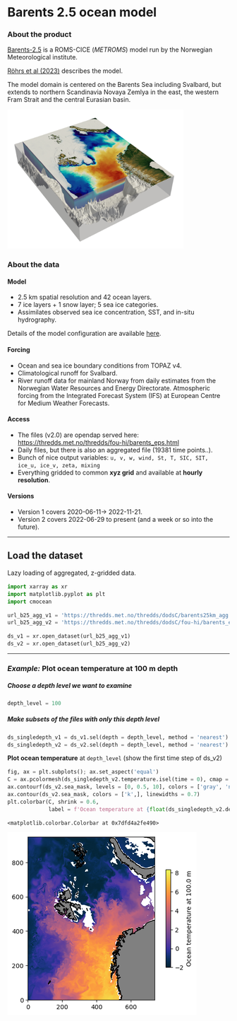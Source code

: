 # Barents 2.5 ocean model

### About the product

[Barents-2.5](https://ocean.met.no/models#barents) is a ROMS-CICE (*METROMS*) model run by the Norwegian Meteorological institute.

[Röhrs et al (2023)](https://gmd.copernicus.org/articles/16/5401/2023/) describes the model. 

The model domain is centered on the Barents Sea including Svalbard, but extends to northern Scandinavia Novaya Zemlya in the east, the western Fram Strait and the central Eurasian basin. 


<img src="image_barents_2_5.png" alt="drawing" width="400"/>

### About the data

#### Model

- 2.5 km spatial resolution and 42 ocean layers.
- 7 ice layers + 1 snow layer; 5 sea ice categories.
- Assimilates observed sea ice concentration, SST, and in-situ hydrography. 

Details of the model configuration are available [here](https://zenodo.org/records/7607191).
#### Forcing

- Ocean and sea ice boundary conditions from TOPAZ v4.
- Climatological runoff for Svalbard.
- River runoff data for mainland Norway from daily estimates from the Norwegian Water Resources and Energy Directorate.
  Atmospheric forcing from the Integrated Forecast System (IFS) at European Centre for Medium Weather Forecasts.


#### Access

- The files (v2.0) are opendap served here: https://thredds.met.no/thredds/fou-hi/barents_eps.html
- Daily files, but there is also an aggregated file (19381 time points..).
- Bunch of nice output variables: ``u, v, w, wind, St, T, SIC, SIT, ice_u, ice_v, zeta, mixing``
- Everything gridded to common **xyz grid** and available at **hourly resolution**.

#### Versions

- Version 1 covers 2020-06-11-> 2022-11-21.
- Version 2 covers 2022-06-29 to present (and a week or so into the future).

____

## Load the dataset

Lazy loading of aggregated, z-gridded data.


```python
import xarray as xr
import matplotlib.pyplot as plt
import cmocean
```


```python
url_b25_agg_v1 = 'https://thredds.met.no/thredds/dodsC/barents25km_agg' # V1.0 (2020-> 2022)
url_b25_agg_v2 = 'https://thredds.met.no/thredds/dodsC/fou-hi/barents_eps_zdepth_be' # V2.0 (2022->)
```


```python
ds_v1 = xr.open_dataset(url_b25_agg_v1)
ds_v2 = xr.open_dataset(url_b25_agg_v2)
```

____

### *Example:* Plot ocean temperature at 100 m depth

##### Choose a depth level we want to examine 


```python
depth_level = 100
```

##### Make subsets of the files with only this depth level


```python
ds_singledepth_v1 = ds_v1.sel(depth = depth_level, method = 'nearest')
ds_singledepth_v2 = ds_v2.sel(depth = depth_level, method = 'nearest')
```

**Plot ocean temperature** at `depth_level` (show the first time step of ds_v2)


```python
fig, ax = plt.subplots(); ax.set_aspect('equal')
C = ax.pcolormesh(ds_singledepth_v2.temperature.isel(time = 0), cmap = cmocean.cm.thermal)
ax.contourf(ds_v2.sea_mask, levels = [0, 0.5, 10], colors = ['gray', 'none'])
ax.contour(ds_v2.sea_mask, colors = ['k',], linewidths = 0.7)
plt.colorbar(C, shrink = 0.6,
             label = f'Ocean temperature at {float(ds_singledepth_v2.depth)} m')
```




    <matplotlib.colorbar.Colorbar at 0x7dfd4a2fe490>




    
![png](output_16_1.png)
    

